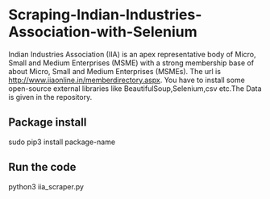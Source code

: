 # Scraping-Indian-Industries-Association-with-Selenium

Indian Industries Association (IIA) is an apex representative body of Micro, Small and Medium Enterprises (MSME) with a strong membership base of about Micro, Small and Medium Enterprises (MSMEs).
The url is http://www.iiaonline.in/memberdirectory.aspx.
You have to install some open-source external libraries like BeautifulSoup,Selenium,csv etc.The Data is given in the repository.

## Package install
sudo pip3 install package-name

## Run the code
python3 iia_scraper.py
